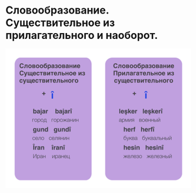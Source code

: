 # Словообразование. Существительное из прилагательного и наоборот.

![Словообразование. Словообразование. Существительное из прилагательного и наоборот](../assets/Словообразование-Существительное-из-прилагательного.png)
